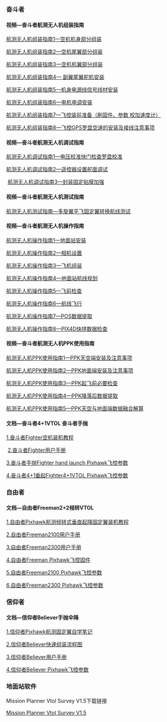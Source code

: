 ### 奋斗者
#### 视频—奋斗者航测无人机组装指南

[航测无人机组装指南1—空机机身部分组装](https://www.ixigua.com/6861050564290019847)

[航测无人机组装指南2—空机尾翼部分组装](https://www.ixigua.com/6861878608907108878)

[航测无人机组装指南3—空机机翼部分组装](https://www.ixigua.com/6861901658658603534)

[航测无人机组装指南4— 副翼尾翼舵机安装](https://www.ixigua.com/6863735636646429197/?utm_source=xiguastudio)

[航测无人机组装指南5—机身电源线信号线材安装](https://www.ixigua.com/6863738262251373064/?utm_source=xiguastudio)

[航测无人机组装指南6—电机电调安装](https://www.ixigua.com/6863743462378832392/?utm_source=xiguastudio)

[航测无人机组装指南7—飞控装前准备（刷固件、参数 校加速度计）](https://www.ixigua.com/6863747460691395085/?utm_source=xiguastudio)

[航测无人机组装指南8—飞控GPS罗盘空速的安装及接线注意事项](https://www.ixigua.com/6865237768470004232/?utm_source=xiguastudio)
‍
#### 视频—奋斗者航测无人机调试指南

[航测无人机调试指南1—电压校准快门检查罗盘校准](https://www.ixigua.com/6866006858428056072/?utm_source=xiguastudio)


[航测无人机调试指南2—遥控器设置舵面调试](https://www.ixigua.com/6866010923165975048/?utm_source=xiguastudio)

‍
[航测无人机调试指南3—封装固定贴膜加强](https://www.ixigua.com/6866012626925650446/?utm_source=xiguastudio)

#### 视频—奋斗者航测无人机测试指南

[航测无人机测试指南—多旋翼平飞固定翼转换航线测试](https://www.ixigua.com/6866016284874637832/?utm_source=xiguastudio)

#### 视频—奋斗者航测无人机操作指南

[航测无人机操作指南1—地面站安装](https://www.ixigua.com/6857687167473287691/?utm_source=xiguastudio)

[航测无人机操作指南2—相机设置](https://www.ixigua.com/6857691162161971724?logTag=UXDJAv3aafe96DCyzL4xK)

[航测无人机操作指南3—飞机组装](https://www.ixigua.com/6858215252614447630?logTag=u_zk0nIgt2d2dfMRI08P_)

[航测无人机操作指南4—地面站航线规划](https://www.ixigua.com/6858222344041824781?logTag=fmSPliMhxx8J2mu3e-w6w)

[航测无人机操作指南5—飞前检查](https://www.ixigua.com/6858223445302657543?logTag=AXHRLotRpFMwUJd_Y21dJ)

[航测无人机操作指南6—航线飞行](https://www.ixigua.com/6858239109622661645?logTag=SzY2MCC32C4GcTNyyeU0z)

[航测无人机操作指南7—POS数据提取](https://www.ixigua.com/6858508030078616078?logTag=w8QKTXa7mA0xVWsWQFaqz)

[航测无人机操作指南8—PIX4D快拼数据检查](https://www.ixigua.com/6858512109739868685?logTag=nFGF7T0IoHggd1iJmFxJZ)

#### 视频—奋斗者航测无人机PPK使用指南

[航测无人机PPK使用指南1—PPK天空端安装及注意事项](https://www.ixigua.com/6858544277039874574?logTag=Knh4fSM8WmqJxh-XDSJvT)

[航测无人机PPK使用指南2—PPK地面端安装及注意事项](https://www.ixigua.com/6858545619674333709?logTag=cuFW673zKykv8UALUiZIT)

[航测无人机PPK使用指南3—PPK起飞前必要检查](https://www.ixigua.com/6858546198509421064?logTag=aq5y1WKCEn2S8lTBbOVc_)

[航测无人机PPK使用指南4—PPK降落后数据提取](https://www.ixigua.com/6858547133725803016?logTag=ZAr5H8JDQcJhWdZDumt43)

[航测无人机PPK使用指南5—PPK天空与地面端数据融合解算](https://www.ixigua.com/6858550798398259726?logTag=FhVB-iKvSCvP-K6t2P0Dp)

#### 文档—奋斗者4+1VTOL 奋斗者手抛
[1.奋斗者Fighter空机装机教程](Fighter/奋斗者Fighter空机装机教程.md)  

‍
[2.奋斗者Fighter用户手册](https://raw.githubusercontent.com/makeflyeasy/MFE_ArduPlane/main/Fighter/%E5%A5%8B%E6%96%97%E8%80%85%E7%94%A8%E6%88%B7%E6%89%8B%E5%86%8C(User%20manual%20for%20Fighter%20)V1.0.pdf)

[3.奋斗者手抛Fighter hand launch Pixhawk飞控参数](https://github.com/makeflyeasy/MFE_ArduPlane/raw/main/Fighter/Parameter/%E5%A5%8B%E6%96%97%E8%80%85%E6%89%8B%E6%8A%9BFighter%20hand%20launch.rar)

[4.奋斗者4+1垂起Fighter4+1VTOL Pixhawk飞控参数](https://github.com/makeflyeasy/MFE_ArduPlane/raw/main/Fighter/Parameter/%E5%A5%8B%E6%96%97%E8%80%85%E5%9E%82%E8%B5%B7Fighter%20VTOL.rar)

### 自由者

#### 文档—自由者Freeman2+2倾转VTOL
[1‍.自由者Pixhawk航测倾转式垂直起降固定翼装机‍教程](Freeman/pixhawk航测倾转式垂直起降固定翼自学笔记.md)

[2.自由者Freeman2100用户手册](https://github.com/makeflyeasy/MFE_ArduPlane/raw/main/Freeman/%E8%87%AA%E7%94%B1%E8%80%852100%E7%94%A8%E6%88%B7%E6%89%8B%E5%86%8C(User%20manual%20for%20freeman2100)V1.0.pdf)

[3.自由者Freeman2300用户手册](https://github.com/makeflyeasy/MFE_ArduPlane/raw/main/Freeman/%E8%87%AA%E7%94%B1%E8%80%852300%E7%94%A8%E6%88%B7%E6%89%8B%E5%86%8C%20(User%20manual%20for%20freeman2300)v1.0.pdf)

[4.自由者Freeman‍ Pixhawk飞控‍固件](https://github.com/makeflyeasy/MFE_ArduPlane/raw/main/Freeman/Firmware/ArduPlane_V4_01_0_20201201.rar)

[5.自由者Freeman2100 Pixhawk飞控‍参数](https://github.com/makeflyeasy/MFE_ArduPlane/raw/main/Freeman/Parameter/%E8%87%AA%E7%94%B1%E8%80%852100Freeman2100.rar)

[6.自由者Freeman2300 Pixhawk飞控‍参数](https://github.com/makeflyeasy/MFE_ArduPlane/raw/main/Freeman/Parameter/%E8%87%AA%E7%94%B1%E8%80%852300Freeman2300.rar)

### 信仰者

#### 文档—信仰者Believer手抛伞降

[1‍.信仰者Pixhawk航测固定翼自学笔记](Believer/Pixhawk航测固定翼自学笔记.md)

[2.信仰者Believer快速组装流程图](https://github.com/makeflyeasy/MFE_ArduPlane/raw/main/Believer/%E4%BF%A1%E4%BB%B0%E8%80%85%E7%BB%84%E8%A3%85%E6%B5%81%E7%A8%8B%E5%9B%BE(Believer%20Assembly%20Flow%20Graph).pdf)

[3.信仰者Believer用户手册](https://github.com/makeflyeasy/MFE_ArduPlane/raw/main/Believer/%E4%BF%A1%E4%BB%B0%E8%80%85%E7%94%A8%E6%88%B7%E6%89%8B%E5%86%8C(User%20manual%20for%20Believer)V1.2.pdf)

[4.信仰者Believer ‍Pixhawk飞控参数](https://github.com/makeflyeasy/MFE_ArduPlane/raw/main/Believer/Parameter/%E4%BF%A1%E4%BB%B0%E8%80%85Believer.rar)

### 地面站软件

Mission Planner Vtol Survey V1.5下载链接

[Mission Planner Vtol Survey V1.5](https://github.com/makeflyeasy/MFE_ArduPlane/raw/main/Mission%20Planner%20Vtol%20Survey/Mission%20Planner%20Vtol%20Survey%20V1.5.rar)



